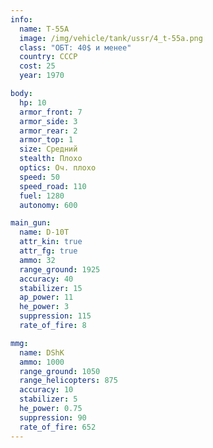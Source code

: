 ```yaml
---
info:
  name: T-55A
  image: /img/vehicle/tank/ussr/4_t-55a.png
  class: "ОБТ: 40$ и менее"
  country: СССР
  cost: 25
  year: 1970

body:
  hp: 10
  armor_front: 7
  armor_side: 3
  armor_rear: 2
  armor_top: 1
  size: Средний
  stealth: Плохо
  optics: Оч. плохо
  speed: 50
  speed_road: 110
  fuel: 1280
  autonomy: 600

main_gun:
  name: D-10T
  attr_kin: true
  attr_fg: true
  ammo: 32
  range_ground: 1925
  accuracy: 40
  stabilizer: 15
  ap_power: 11
  he_power: 3
  suppression: 115
  rate_of_fire: 8

mmg:
  name: DShK
  ammo: 1000
  range_ground: 1050
  range_helicopters: 875
  accuracy: 10
  stabilizer: 5
  he_power: 0.75
  suppression: 90
  rate_of_fire: 652
---
```

